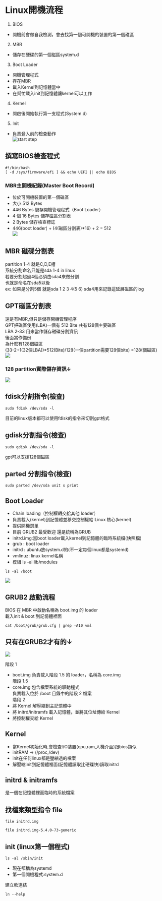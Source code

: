 # **Linux開機流程**

1. BIOS  
- 開機前會做自我檢測，會去找第一個可開機的裝置的第一個磁區  
2. MBR  
-  儲存在硬碟的第一個磁區system.d  
3. Boot Loader  
- 開機管理程式  
- 存在MBR  
- 載入Kernel到記憶體當中  
- 在幫忙載入init到記憶體讓kernel可以工作  
4. Kernel  
- 開啟後開始執行第一支程式(System.d)  
5. Init  
- 負責登入前的檢查動作  
![start step](https://i.imgur.com/IRIiOP7.png)  

## 撰寫BIOS檢查程式  
```
#!/bin/bash
[ -d /sys/firmware/efi ] && echo UEFI || echo BIOS

```
### MBR主開機紀錄(Master Boot Record)  
- 位於可開機裝置的第一個磁區  
- 大小 512 Bytes  
- 446 Bytes 儲存開機管理程式（Boot Loader）  
- 4 個 16 Bytes 儲存磁區分割表  
- 2 Bytes 儲存檢查標誌  
- 446(boot loader) + (4(磁區分割表)*16) + 2 = 512  
![](https://i.imgur.com/0NTHtUb.png)  

## MBR 磁碟分割表  
partition 1-4 就是C,D,E槽  
系統分割命名只能是sda 1-4 in linux  
若要分割超過4個必須由sda4來做分割  
也就是命名在sda5以後  
ex:
如果是分割5個 就是sda 1 2 3 4(5 6) sda4用來記錄這延展磁區的log  

## GPT磁區分割表  
還是有MBR,但只是儲存開機管理程序  
GPT把磁區使用(LBA)一個有 512 Bite 共有128個主要磁區  
LBA 2-33 用來當作儲存磁碟分割資訊  
後面當作備份  
為什麼有128個磁區  
(33-2+1(32個LBA))*512(Bite)/128(一個partition需要128個bite) =128(個磁區)  
![](https://i.imgur.com/yZZ5h0a.png)  
### 128 partition實際儲存資訊↓  
![](https://i.imgur.com/ZvG353r.png)  


## fdisk分割指令(檢查)  

`sudo fdisk /dev/sda -l`

目前的linux版本都可以使用fdisk的指令來切割gpt格式  

## gdisk分割指令(檢查)  

`sudo gdisk /dev/sda -l`

gpt可以支援128個磁區
## parted 分割指令(檢查)

`sudo parted /dev/sda unit s print`


## Boot Loader  
- Chain loading（控制權轉交給其他 loader）  
- 負責載入(kernel)到記憶體並移交控制權給 Linux 核心(kernel)  
- 提供開機選單  
- 目前 GRUB2 最受歡迎 還是統稱為GRUB  
- initrd.img:當boot loader載入kernel到記憶體的臨時系統檔(快照檔)  
- grub : boot loader 
- initrd : ubuntu放system.d的(不一定每個linux都是systemd)
- vmlinuz: linux kernel名稱  
- 模組 ls -al lib/modules  

`ls -al /boot`

![](https://i.imgur.com/u1SopHM.png)

## GRUB2 啟動流程  
BIOS 在 MBR 中啟動名稱為 boot.img 的 loader  
載入init & boot 到記憶體裡面  

`cat /boot/grub/grub.cfg | grep -A10 vml`

## 只有在GRUB2才有的↓
![](https://i.imgur.com/KkCNsRf.png)

階段 1  
- boot.img 負責載入階段 1.5 的 loader，名稱為 core.img  
階段 1.5  
- core.img 包含檔案系統的驅動程式  
負責載入位於 /boot 目錄中的階段 2 檔案  
階段 2  
- 將 Kernel 解壓縮到主記憶體中  
- 將 initrd/initramfs 載入記憶體，並將其位址傳給 Kernel  
- 將控制權交給 Kernel  

## Kernel
- 當Kernel初始化時,會檢查I/O裝置(cpu,ram,人機介面)跟bios類似  
- initRAM -> (/proc,/dev)
- init在任何linux都是壓縮過的檔案
- 解壓縮init到記憶體裡面(記憶體讀取比硬碟快)讀取initrd  

## initrd & initramfs 
是一個在記憶體裡面臨時的系統檔案

## 找檔案類型指令 file

`file initrd.img`

`file initrd.img-5.4.0-73-generic`


## init (linux第一個程式)

`ls -al /sbin/init`

- 現在都稱為systemd
- 第一個開機程式:system.d

建立軟連結

`ln --help`

